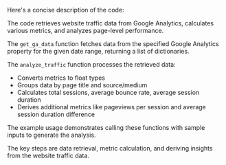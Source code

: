 Here's a concise description of the code:

The code retrieves website traffic data from Google Analytics, calculates various metrics, and analyzes page-level performance.

The `get_ga_data` function fetches data from the specified Google Analytics property for the given date range, returning a list of dictionaries.

The `analyze_traffic` function processes the retrieved data:
- Converts metrics to float types
- Groups data by page title and source/medium
- Calculates total sessions, average bounce rate, average session duration
- Derives additional metrics like pageviews per session and average session duration difference

The example usage demonstrates calling these functions with sample inputs to generate the analysis.

The key steps are data retrieval, metric calculation, and deriving insights from the website traffic data.

